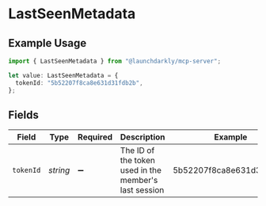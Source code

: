 # LastSeenMetadata

## Example Usage

```typescript
import { LastSeenMetadata } from "@launchdarkly/mcp-server";

let value: LastSeenMetadata = {
  tokenId: "5b52207f8ca8e631d31fdb2b",
};
```

## Fields

| Field                                                 | Type                                                  | Required                                              | Description                                           | Example                                               |
| ----------------------------------------------------- | ----------------------------------------------------- | ----------------------------------------------------- | ----------------------------------------------------- | ----------------------------------------------------- |
| `tokenId`                                             | *string*                                              | :heavy_minus_sign:                                    | The ID of the token used in the member's last session | 5b52207f8ca8e631d31fdb2b                              |